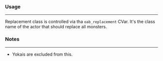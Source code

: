 ### Usage
---
Replacement class is controlled via tha `oab_replacement` CVar. It's the class name of the actor that should replace all monsters.

### Notes
---
- Yokais are excluded from this.